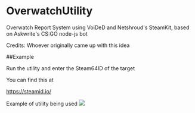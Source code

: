 # OverwatchUtility
Overwatch Report System using VoiDeD and Netshroud's SteamKit, based on Askwrite's CS:GO node-js bot

Credits: Whoever originally came up with this idea


##Example

Run the utility and enter the Steam64ID of the target

You can find this at 

https://steamid.io/

Example of utility being used
![](http://i.imgur.com/7FXO4Xj.png)
